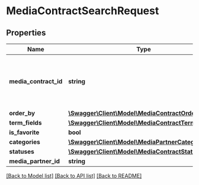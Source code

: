 # MediaContractSearchRequest

## Properties
Name | Type | Description | Notes
------------ | ------------- | ------------- | -------------
**media_contract_id** | **string** | Search by a specific MediaContract ID. Used to return/refresh one search result. | [optional] 
**order_by** | [**\Swagger\Client\Model\MediaContractOrderByField**](MediaContractOrderByField.md) |  | [optional] 
**term_fields** | [**\Swagger\Client\Model\MediaContractTermField[]**](MediaContractTermField.md) |  | [optional] 
**is_favorite** | **bool** |  | [optional] 
**categories** | [**\Swagger\Client\Model\MediaPartnerCategory[]**](MediaPartnerCategory.md) |  | [optional] 
**statuses** | [**\Swagger\Client\Model\MediaContractStatus[]**](MediaContractStatus.md) |  | [optional] 
**media_partner_id** | **string** |  | [optional] 

[[Back to Model list]](../README.md#documentation-for-models) [[Back to API list]](../README.md#documentation-for-api-endpoints) [[Back to README]](../README.md)


